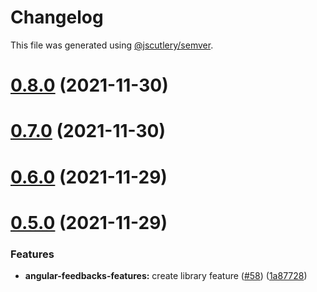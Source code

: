 # Changelog

This file was generated using [@jscutlery/semver](https://github.com/jscutlery/semver).

# [0.8.0](https://github.com/tractr/cali/compare/v0.7.0...v0.8.0) (2021-11-30)



# [0.7.0](https://github.com/tractr/cali/compare/v0.6.0...v0.7.0) (2021-11-30)



# [0.6.0](https://github.com/tractr/cali/compare/v0.5.0...v0.6.0) (2021-11-29)



# [0.5.0](https://github.com/tractr/cali/compare/v0.4.0...v0.5.0) (2021-11-29)


### Features

* **angular-feedbacks-features:** create library feature ([#58](https://github.com/tractr/cali/issues/58)) ([1a87728](https://github.com/tractr/cali/commit/1a87728833df49865b061b9ca68f92d6e761dfb5))
